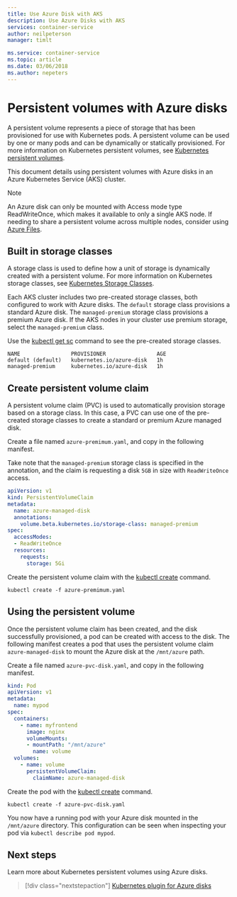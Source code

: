 ```yaml
---
title: Use Azure Disk with AKS
description: Use Azure Disks with AKS
services: container-service
author: neilpeterson
manager: timlt

ms.service: container-service
ms.topic: article
ms.date: 03/06/2018
ms.author: nepeters
---
```


# Persistent volumes with Azure disks

A persistent volume represents a piece of storage that has been provisioned for use with Kubernetes pods. A persistent volume can be used by one or many pods and can be dynamically or statically provisioned. For more information on Kubernetes persistent volumes, see [Kubernetes persistent volumes][kubernetes-volumes].

This document details using persistent volumes with Azure disks in an Azure Kubernetes Service (AKS) cluster.

> [!NOTE]
> An Azure disk can only be mounted with Access mode type ReadWriteOnce, which makes it available to only a single AKS node. If needing to share a persistent volume across multiple nodes, consider using [Azure Files][azure-files-pvc].

## Built in storage classes

A storage class is used to define how a unit of storage is dynamically created with a persistent volume. For more information on Kubernetes storage classes, see [Kubernetes Storage Classes][kubernetes-storage-classes].

Each AKS cluster includes two pre-created storage classes, both configured to work with Azure disks. The `default` storage class provisions a standard Azure disk. The `managed-premium` storage class provisions a premium Azure disk. If the AKS nodes in your cluster use premium storage, select the `managed-premium` class.

Use the [kubectl get sc][kubectl-get] command to see the pre-created storage classes.

```console
NAME                PROVISIONER                AGE
default (default)   kubernetes.io/azure-disk   1h
managed-premium     kubernetes.io/azure-disk   1h
```

## Create persistent volume claim

A persistent volume claim (PVC) is used to automatically provision storage based on a storage class. In this case, a PVC can use one of the pre-created storage classes to create a standard or premium Azure managed disk.

Create a file named `azure-premimum.yaml`, and copy in the following manifest.

Take note that the `managed-premium` storage class is specified in the annotation, and the claim is requesting a disk `5GB` in size with `ReadWriteOnce` access.

```yaml
apiVersion: v1
kind: PersistentVolumeClaim
metadata:
  name: azure-managed-disk
  annotations:
    volume.beta.kubernetes.io/storage-class: managed-premium
spec:
  accessModes:
  - ReadWriteOnce
  resources:
    requests:
      storage: 5Gi
```

Create the persistent volume claim with the [kubectl create][kubectl-create] command.

```azurecli-interactive
kubectl create -f azure-premimum.yaml
```

## Using the persistent volume

Once the persistent volume claim has been created, and the disk successfully provisioned, a pod can be created with access to the disk. The following manifest creates a pod that uses the persistent volume claim `azure-managed-disk` to mount the Azure disk at the `/mnt/azure` path.

Create a file named `azure-pvc-disk.yaml`, and copy in the following manifest.

```yaml
kind: Pod
apiVersion: v1
metadata:
  name: mypod
spec:
  containers:
    - name: myfrontend
      image: nginx
      volumeMounts:
      - mountPath: "/mnt/azure"
        name: volume
  volumes:
    - name: volume
      persistentVolumeClaim:
        claimName: azure-managed-disk
```

Create the pod with the [kubectl create][kubectl-create] command.

```azurecli-interactive
kubectl create -f azure-pvc-disk.yaml
```

You now have a running pod with your Azure disk mounted in the `/mnt/azure` directory. This configuration can be seen when inspecting your pod via `kubectl describe pod mypod`.

## Next steps

Learn more about Kubernetes persistent volumes using Azure disks.

> [!div class="nextstepaction"]
> [Kubernetes plugin for Azure disks][kubernetes-disk]

<!-- LINKS - external -->
[access-modes]: https://kubernetes.io/docs/concepts/storage/persistent-volumes/#access-modes
[kubectl-create]: https://kubernetes.io/docs/reference/generated/kubectl/kubectl-commands#create
[kubectl-get]: https://kubernetes.io/docs/reference/generated/kubectl/kubectl-commands#get
[kubernetes-disk]: https://kubernetes.io/docs/concepts/storage/storage-classes/#new-azure-disk-storage-class-starting-from-v172
[kubernetes-storage-classes]: https://kubernetes.io/docs/concepts/storage/storage-classes/
[kubernetes-volumes]: https://kubernetes.io/docs/concepts/storage/persistent-volumes/

<!-- LINKS - internal -->
[azure-files-pvc]: azure-files-dynamic-pv.md
[premium-storage]: ../virtual-machines/windows/premium-storage.md